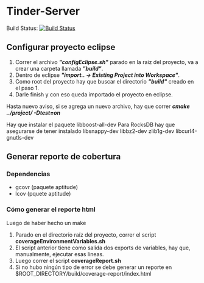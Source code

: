 # Tinder-Server

Build Status: [![Build Status](https://travis-ci.org/Tinder2Team/Tinder-Server.svg?branch=master)](https://travis-ci.org/Tinder2Team/Tinder-Server)

## Configurar proyecto eclipse

1. Correr el archivo **_"configEclipse.sh"_** parado en la raiz del proyecto, va a crear una carpeta llamada **_"build"_**.
2. Dentro de eclipse **_"import.. -> Existing Project into Workspace"_**.
3. Como root del proyecto hay que buscar el directorio **_"build"_** creado en el paso 1.
4. Darle finish y con eso queda importado el proyecto en eclipse.

Hasta nuevo aviso, si se agrega un nuevo archivo, hay que correr
**_cmake ../project/ -Dtest=on_**

Hay que instalar el paquete libboost-all-dev
Para RocksDB hay que asegurarse de tener instalado libsnappy-dev libbz2-dev zlib1g-dev libcurl4-gnutls-dev

## Generar reporte de cobertura

### Dependencias
- gcovr (paquete aptitude)
- lcov (pquete aptitude)

### Cómo generar el reporte html

Luego de haber hecho un make

1. Parado en el directorio raíz del proyecto, correr el script **coverageEnvironmentVariables.sh**
2. El script anterior tiene como salida dos exports de variables, hay que, manualmente, ejecutar esas lineas.
3. Luego correr el script **coverageReport.sh**
4. Si no hubo ningún tipo de error se debe generar un reporte en $ROOT_DIRECTORY/build/coverage-report/index.html
